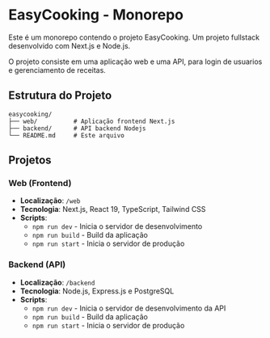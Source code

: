 # EasyCooking - Monorepo

Este é um monorepo contendo o projeto EasyCooking.
Um projeto fullstack desenvolvido com Next.js e Node.js.

O projeto consiste em uma aplicação web e uma API, para login de usuarios e gerenciamento de receitas.

## Estrutura do Projeto

```text
easycooking/
├── web/          # Aplicação frontend Next.js
├── backend/      # API backend Nodejs
└── README.md     # Este arquivo
```

## Projetos

### Web (Frontend)

- **Localização**: `/web`
- **Tecnologia**: Next.js, React 19, TypeScript, Tailwind CSS
- **Scripts**:
  - `npm run dev` - Inicia o servidor de desenvolvimento
  - `npm run build` - Build da aplicação
  - `npm run start` - Inicia o servidor de produção

### Backend (API)

- **Localização**: `/backend`
- **Tecnologia**: Node.js, Express.js e PostgreSQL
- **Scripts**:
  - `npm run dev` - Inicia o servidor de desenvolvimento da API
  - `npm run build` - Build da aplicação
  - `npm run start` - Inicia o servidor de produção
